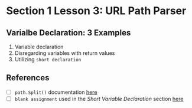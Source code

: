 # Section 1 Lesson 3: URL Path Parser

## Varialbe Declaration: 3 Examples
1. Variable declaration
2. Disregarding variables with return values
3. Utilizing `short declaration`

## References
- [ ] `path.Split()` documentation [here](https://pkg.go.dev/path#Split)
- [ ] `blank assignment` used in the _Short Variable Declaration_ section [here](https://go.dev/doc/effective_go#blank_assign)